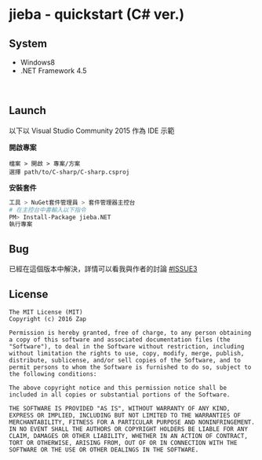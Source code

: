 # jieba - quickstart (C\# ver.)

## System

* Windows8
* .NET Framework 4.5

<br>

## Launch
以下以 Visual Studio Community 2015 作為 IDE 示範

**開啟專案**
```
檔案 > 開啟 > 專案/方案
選擇 path/to/C-sharp/C-sharp.csproj
```

**安裝套件**

```sh
工具 > NuGet套件管理員 > 套件管理器主控台
# 在主控台中書輸入以下指令
PM> Install-Package jieba.NET
執行專案
```

## Bug

已經在這個版本中解決，詳情可以看我與作者的討論 [#ISSUE3](https://github.com/anderscui/jieba.NET/issues/3)



## License

```
The MIT License (MIT)
Copyright (c) 2016 Zap

Permission is hereby granted, free of charge, to any person obtaining a copy of this software and associated documentation files (the "Software"), to deal in the Software without restriction, including without limitation the rights to use, copy, modify, merge, publish, distribute, sublicense, and/or sell copies of the Software, and to permit persons to whom the Software is furnished to do so, subject to the following conditions:

The above copyright notice and this permission notice shall be included in all copies or substantial portions of the Software.

THE SOFTWARE IS PROVIDED "AS IS", WITHOUT WARRANTY OF ANY KIND, EXPRESS OR IMPLIED, INCLUDING BUT NOT LIMITED TO THE WARRANTIES OF MERCHANTABILITY, FITNESS FOR A PARTICULAR PURPOSE AND NONINFRINGEMENT. IN NO EVENT SHALL THE AUTHORS OR COPYRIGHT HOLDERS BE LIABLE FOR ANY CLAIM, DAMAGES OR OTHER LIABILITY, WHETHER IN AN ACTION OF CONTRACT, TORT OR OTHERWISE, ARISING FROM, OUT OF OR IN CONNECTION WITH THE SOFTWARE OR THE USE OR OTHER DEALINGS IN THE SOFTWARE.
```